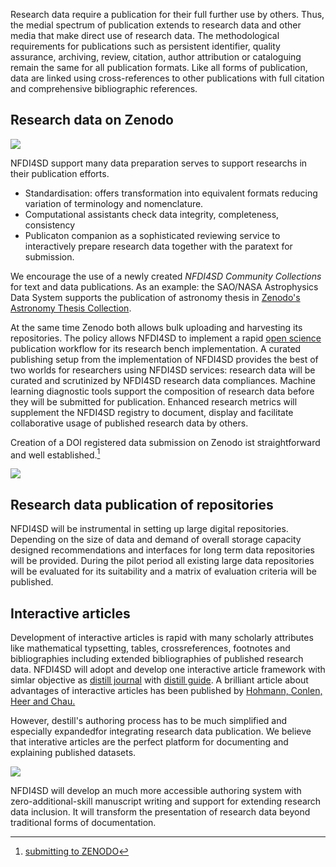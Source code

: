 
 Research data require a publication for their full further use by others. Thus, the medial spectrum of publication extends to research data and other media that make direct use of research data. The methodological requirements for publications such as persistent identifier, quality assurance, archiving, review, citation, author attribution or cataloguing remain the same for all publication formats. Like all forms of publication, data are linked using cross-references to other publications with full citation and comprehensive bibliographic references.

## Research data on Zenodo

 ![](assets/markdown-img-paste-20200827092932204.png)

NFDI4SD support many data preparation serves to support researchs in their publication efforts.

- Standardisation: offers transformation into equivalent formats reducing variation of terminology and nomenclature.
- Computational assistants check data integrity, completeness, consistency
- Publicaton companion as a sophisticated reviewing service to interactively prepare research data together with the paratext for submission.

 We encourage the use of a newly created *NFDI4SD Community Collections* for text and data publications. As an example: the SAO/NASA Astrophysics Data System supports the publication of astronomy thesis in [Zenodo's Astronomy Thesis Collection](https://zenodo.org/communities/astrothesis?page=1&size=20).


 At the same time Zenodo both allows bulk uploading and harvesting its repositories. The policy allows NFDI4SD to implement a rapid <u>open science</u> publication workflow for its research bench implementation. A curated publishing setup from the implementation of NFDI4SD provides the best of two worlds for researchers using NFDI4SD services: research data will be curated and scrutinized by NFDI4SD research data compliances. Machine learning diagnostic tools support the composition of research data before they will be submitted for publication. Enhanced research metrics will supplement the NFDI4SD registry to document, display and facilitate collaborative usage of published research data by others.

 Creation of a DOI registered data submission on Zenodo ist straightforward and well established.[^doizen]

 ![](assets/markdown-img-paste-20200831120756335.png)

 [^doizen]: [submitting to ZENODO](https://guides.github.com/activities/citable-code/)

## Research data publication of repositories

 NFDI4SD will be instrumental in setting up large digital repositories. Depending on the size of data and demand of overall storage capacity designed recommendations and interfaces for long term data repositories will be provided. During the pilot period all existing large data repositories will be evaluated for its suitability and a matrix of evaluation criteria will be published.

## Interactive articles

Development of interactive articles is rapid with many scholarly attributes like mathematical typsetting, tables, crossreferences, footnotes and bibliographies including extended bibliographies of published research data. NFDI4SD will adopt and develop one interactive article framework with simlar objective as [distill journal](https://distill.pub/journal/) with [distill guide](https://distill.pub/guide/). A brilliant article about advantages of interactive articles has been published by [Hohmann, Conlen, Heer and Chau.](https://distill.pub/2020/communicating-with-interactive-articles/)


However, destill's authoring process has to be much simplified and  especially expandedfor integrating research data publication. We believe that interative articles are the perfect platform for documenting and explaining published datasets.

![](assets/markdown-img-paste-2020091408134547.png)


NFDI4SD will develop an much more accessible authoring system with zero-additional-skill manuscript writing and support for extending research data inclusion. It will transform the presentation of research data beyond traditional forms of documentation.
